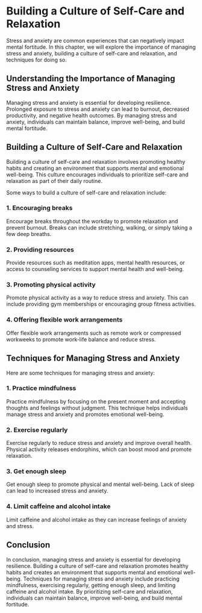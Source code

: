 Building a Culture of Self-Care and Relaxation
======================================================================================

Stress and anxiety are common experiences that can negatively impact mental fortitude. In this chapter, we will explore the importance of managing stress and anxiety, building a culture of self-care and relaxation, and techniques for doing so.

Understanding the Importance of Managing Stress and Anxiety
-----------------------------------------------------------

Managing stress and anxiety is essential for developing resilience. Prolonged exposure to stress and anxiety can lead to burnout, decreased productivity, and negative health outcomes. By managing stress and anxiety, individuals can maintain balance, improve well-being, and build mental fortitude.

Building a Culture of Self-Care and Relaxation
----------------------------------------------

Building a culture of self-care and relaxation involves promoting healthy habits and creating an environment that supports mental and emotional well-being. This culture encourages individuals to prioritize self-care and relaxation as part of their daily routine.

Some ways to build a culture of self-care and relaxation include:

### 1. Encouraging breaks

Encourage breaks throughout the workday to promote relaxation and prevent burnout. Breaks can include stretching, walking, or simply taking a few deep breaths.

### 2. Providing resources

Provide resources such as meditation apps, mental health resources, or access to counseling services to support mental health and well-being.

### 3. Promoting physical activity

Promote physical activity as a way to reduce stress and anxiety. This can include providing gym memberships or encouraging group fitness activities.

### 4. Offering flexible work arrangements

Offer flexible work arrangements such as remote work or compressed workweeks to promote work-life balance and reduce stress.

Techniques for Managing Stress and Anxiety
------------------------------------------

Here are some techniques for managing stress and anxiety:

### 1. Practice mindfulness

Practice mindfulness by focusing on the present moment and accepting thoughts and feelings without judgment. This technique helps individuals manage stress and anxiety and promotes emotional well-being.

### 2. Exercise regularly

Exercise regularly to reduce stress and anxiety and improve overall health. Physical activity releases endorphins, which can boost mood and promote relaxation.

### 3. Get enough sleep

Get enough sleep to promote physical and mental well-being. Lack of sleep can lead to increased stress and anxiety.

### 4. Limit caffeine and alcohol intake

Limit caffeine and alcohol intake as they can increase feelings of anxiety and stress.

Conclusion
----------

In conclusion, managing stress and anxiety is essential for developing resilience. Building a culture of self-care and relaxation promotes healthy habits and creates an environment that supports mental and emotional well-being. Techniques for managing stress and anxiety include practicing mindfulness, exercising regularly, getting enough sleep, and limiting caffeine and alcohol intake. By prioritizing self-care and relaxation, individuals can maintain balance, improve well-being, and build mental fortitude.
